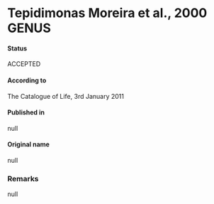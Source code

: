 # Tepidimonas Moreira et al., 2000 GENUS

#### Status
ACCEPTED

#### According to
The Catalogue of Life, 3rd January 2011

#### Published in
null

#### Original name
null

### Remarks
null
